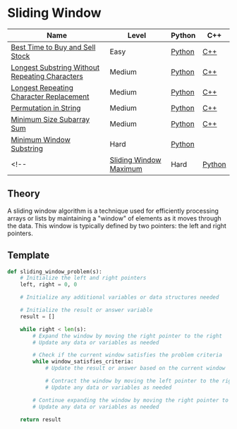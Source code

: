 # Sliding Window

| Name                                                                                                                            | Level  | Python                    | C++                  |
|---------------------------------------------------------------------------------------------------------------------------------|--------|---------------------------|----------------------|
| [Best Time to Buy and Sell Stock](https://leetcode.com/problems/best-time-to-buy-and-sell-stock/)                               | Easy   | [Python](./python/121.py) | [C++](./cpp/121.cpp) |
| [Longest Substring Without Repeating Characters](https://leetcode.com/problems/longest-substring-without-repeating-characters/) | Medium | [Python](./python/3.py)   | [C++](./cpp/3.cpp)   |
| [Longest Repeating Character Replacement](https://leetcode.com/problems/longest-repeating-character-replacement/)               | Medium | [Python](./python/424.py) | [C++](./cpp/424.cpp) |
| [Permutation in String](https://leetcode.com/problems/permutation-in-string/)                                                   | Medium | [Python](./python/567.py) | [C++](./cpp/567.cpp) |
| [Minimum Size Subarray Sum](https://leetcode.com/problems/minimum-size-subarray-sum/)                                           | Medium | [Python](./python/209.py) | [C++](./cpp/209.cpp) |
| [Minimum Window Substring](https://leetcode.com/problems/minimum-window-substring/)                                             | Hard   | [Python](./python/76.py)  |                      |
<!-- | [Sliding Window Maximum](https://leetcode.com/problems/sliding-window-maximum/)                                                 | Hard   | [Python](./python/239.py) |                      | -->

## Theory

A sliding window algorithm is a technique used for efficiently processing arrays or lists by maintaining a "window" of elements as it moves through the data. This window is typically defined by two pointers: the left and right pointers.

## Template

```python
def sliding_window_problem(s):
    # Initialize the left and right pointers
    left, right = 0, 0

    # Initialize any additional variables or data structures needed

    # Initialize the result or answer variable
    result = []

    while right < len(s):
        # Expand the window by moving the right pointer to the right
        # Update any data or variables as needed

        # Check if the current window satisfies the problem criteria
        while window_satisfies_criteria:
            # Update the result or answer based on the current window

            # Contract the window by moving the left pointer to the right
            # Update any data or variables as needed

        # Continue expanding the window by moving the right pointer to the right
        # Update any data or variables as needed

    return result
```

